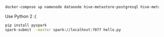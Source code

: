 ```bash
docker-compose up namenode datanode hive-metastore-postgresql hive-metastore hive-server spark-master spark-worker
````

Use Python 2 :(

```bash
pip install pyspark
spark-submit --master spark://localhost:7077 hello.py
```
